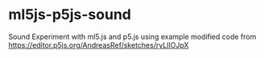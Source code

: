 # ml5js-p5js-sound
Sound Experiment with ml5.js and p5.js using example modified code from https://editor.p5js.org/AndreasRef/sketches/ryLlIOJpX
